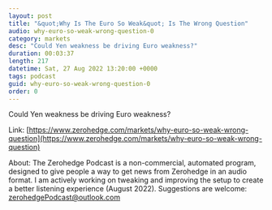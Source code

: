 ```yaml
---
layout: post
title: "&quot;Why Is The Euro So Weak&quot; Is The Wrong Question"
audio: why-euro-so-weak-wrong-question-0
category: markets
desc: "Could Yen weakness be driving Euro weakness?"
duration: 00:03:37
length: 217
datetime: Sat, 27 Aug 2022 13:20:00 +0000
tags: podcast
guid: why-euro-so-weak-wrong-question-0
order: 0
---
```

Could Yen weakness be driving Euro weakness?

Link: [https://www.zerohedge.com/markets/why-euro-so-weak-wrong-question](https://www.zerohedge.com/markets/why-euro-so-weak-wrong-question)

About: The Zerohedge Podcast is a non-commercial, automated program, designed to give people a way to get news from Zerohedge in an audio format.  I am actively working on tweaking and improving the setup to create a better listening experience (August 2022).  Suggestions are welcome: [zerohedgePodcast@outlook.com](mailto:zerohedgePodcast@outlook.com)